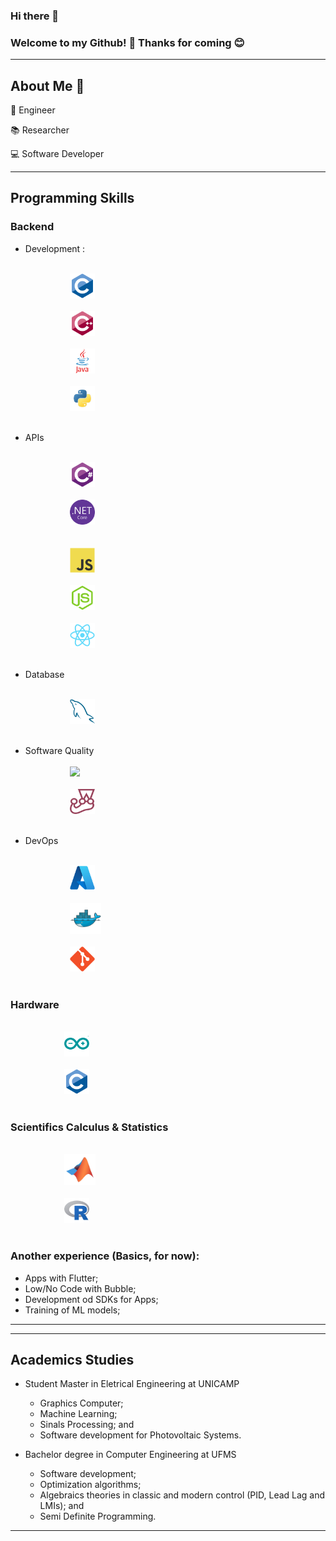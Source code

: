 ### Hi there 👋
### Welcome to my Github! :tada:  Thanks for coming :blush:
---

## About Me :woman: 
 :wrench: Engineer  
 
 :books: Researcher
 
 :computer: Software Developer 

---
## Programming Skills 

### Backend
* Development : <p>
    <div>
        <code> 
            <img height="40" src="https://raw.githubusercontent.com/devicons/devicon/2ae2a900d2f041da66e950e4d48052658d850630/icons/c/c-original.svg" title="C">
        </code>
        <code>
            <img height="40" src="https://raw.githubusercontent.com/devicons/devicon/2ae2a900d2f041da66e950e4d48052658d850630/icons/cplusplus/cplusplus-original.svg" title="C++">
        </code>
        <code>
            <img height="40" src="https://raw.githubusercontent.com/devicons/devicon/master/icons/java/java-original-wordmark.svg" title="Java">
        </code>
        <code>
            <img height="40" src="https://raw.githubusercontent.com/github/explore/80688e429a7d4ef2fca1e82350fe8e3517d3494d/topics/python/python.png" title="Python">
        </code>
    </div>
</p>
<!-- 
    * C/C++ 
    * Java  -->
  
* APIs <p>
    <div>
        <code> 
            <img height="40" src="https://raw.githubusercontent.com/devicons/devicon/2ae2a900d2f041da66e950e4d48052658d850630/icons/csharp/csharp-original.svg" title="C#">
        </code>
        <code> 
            <img height="40" src="https://raw.githubusercontent.com/devicons/devicon/2ae2a900d2f041da66e950e4d48052658d850630/icons/dotnetcore/dotnetcore-original.svg" title=".NET Core">
        </code>
        
    </div>
    <div>
        <code>
            <img height="40" src="https://raw.githubusercontent.com/devicons/devicon/2ae2a900d2f041da66e950e4d48052658d850630/icons/javascript/javascript-original.svg" title="Javascript">
        </code>
        <code>
            <img height="40" src="https://raw.githubusercontent.com/devicons/devicon/2ae2a900d2f041da66e950e4d48052658d850630/icons/nodejs/nodejs-original.svg" title="Node js">
        </code>
        <code>
            <img height="40" src="https://raw.githubusercontent.com/devicons/devicon/2ae2a900d2f041da66e950e4d48052658d850630/icons/react/react-original.svg" title="React">
        </code>
    </div>
</p>

<!-- * C# (.NET Core / ASP NET Core)
    * Javascript (Node / REACT)
    * Python -->

* Database <p>
    <div>
        <code> 
            <img height="40" src="https://raw.githubusercontent.com/devicons/devicon/2ae2a900d2f041da66e950e4d48052658d850630/icons/mysql/mysql-original.svg" title="MySql">
        </code>
        <!-- <code>
            <img height="40" src="https://raw.githubusercontent.com/devicons/devicon/2ae2a900d2f041da66e950e4d48052658d850630/icons/postgresql/postgresql-original.svg" title="Hbase">
        </code> -->
    </div>
</p>
<!-- * MySQL -->


* Software Quality 
   <div>
        <code> 
            <img height="40" src="https://jmeter.apache.org/images/logo.svg">
        </code>
        <!-- <code>
            <img height="40" src="https://raw.githubusercontent.com/devicons/devicon/2ae2a900d2f041da66e950e4d48052658d850630/icons/jest/jest-plain.svg" title="Jmeter">
        </code> -->
        <code> 
            <img height="40" src="https://raw.githubusercontent.com/devicons/devicon/2ae2a900d2f041da66e950e4d48052658d850630/icons/jest/jest-plain.svg" title="Jest">
        </code>
        <!-- <code>
            <img height="40" src="https://raw.githubusercontent.com/devicons/devicon/2ae2a900d2f041da66e950e4d48052658d850630/icons/jest/jest-plain.svg" title="MSTest">
        </code> -->
    </div>
</p>
    <!-- * Load Tests
        * Jmeter 
    * Unit Tests 
        * MSTest 
        * Jest -->

* DevOps <p>
    <div>
        <code> 
            <img height="40" src="https://raw.githubusercontent.com/devicons/devicon/2ae2a900d2f041da66e950e4d48052658d850630/icons/azure/azure-original.svg" title="Azure">
        </code>
        <code>
            <img height="50" src="https://raw.githubusercontent.com/devicons/devicon/2ae2a900d2f041da66e950e4d48052658d850630/icons/docker/docker-original.svg" title="Docker">
        </code>
        <code>
            <img height="40" src="https://raw.githubusercontent.com/devicons/devicon/2ae2a900d2f041da66e950e4d48052658d850630/icons/git/git-original.svg" title="Git">
        </code>
    </div>
</p>

<!-- * Azure
    * Docker
    * Git -->

### Hardware
<p>
    <div>
        <code> 
            <img height="40" src="https://raw.githubusercontent.com/devicons/devicon/2ae2a900d2f041da66e950e4d48052658d850630/icons/arduino/arduino-original.svg" title="Arduino">
        </code>
        <code> 
            <img height="40" src="https://raw.githubusercontent.com/devicons/devicon/2ae2a900d2f041da66e950e4d48052658d850630/icons/c/c-original.svg" title="C">
        </code>
        <!-- <code>
            <img height="50" src="https://raw.githubusercontent.com/devicons/devicon/2ae2a900d2f041da66e950e4d48052658d850630/icons/docker/docker-original.svg">
        </code>
        <code>
            <img height="40" src="https://raw.githubusercontent.com/devicons/devicon/2ae2a900d2f041da66e950e4d48052658d850630/icons/git/git-original.svg">
        </code> -->
    </div>
</p>
<!-- 
* Arduino
* C
* MIPS
* VHDL -->

### Scientifics Calculus & Statistics
<p>
    <div>
        <code> 
            <img height="50" src="https://raw.githubusercontent.com/devicons/devicon/2ae2a900d2f041da66e950e4d48052658d850630/icons/matlab/matlab-original.svg" title="Matlab">
        </code>
        <code> 
            <img height="40" src="https://raw.githubusercontent.com/devicons/devicon/2ae2a900d2f041da66e950e4d48052658d850630/icons/r/r-original.svg" title="R">
        </code>
        <!-- <code>
            <img height="50" src="https://raw.githubusercontent.com/devicons/devicon/2ae2a900d2f041da66e950e4d48052658d850630/icons/docker/docker-original.svg">
        </code>
        <code>
            <img height="40" src="https://raw.githubusercontent.com/devicons/devicon/2ae2a900d2f041da66e950e4d48052658d850630/icons/git/git-original.svg">
        </code> -->
    </div>
</p>
<!-- * Scilab
* Octave
* R -->

### Another experience (Basics, for now):
- Apps with Flutter;
- Low/No Code with Bubble;
- Development od SDKs for Apps;
- Training of ML models;


---
---
## Academics Studies

 - Student Master in Eletrical Engineering at UNICAMP
    - Graphics Computer;
    - Machine Learning; 
    - Sinals Processing; and
    - Software development for Photovoltaic Systems.


 - Bachelor degree in Computer Engineering at UFMS
    - Software development;
    - Optimization algorithms;
    - Algebraics theories in classic and modern control (PID, Lead Lag and LMIs); and
    - Semi Definite Programming. 


---
<!--
**IsabelleFSNunes/IsabelleFSNunes** is a ✨ _special_ ✨ repository because its `README.md` (this file) appears on your GitHub profile.

Here are some ideas to get you started:

- 🔭 I’m currently working on ...
- 🌱 I’m currently learning ...
- 👯 I’m looking to collaborate on ...
- 🤔 I’m looking for help with ...
- 💬 Ask me about ...
- 📫 How to reach me: ...
- 😄 Pronouns: ...
- ⚡ Fun fact: ...
-->
